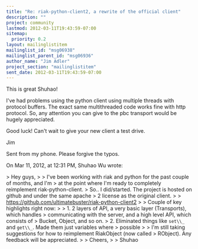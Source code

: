 ```yaml
---
title: "Re: riak-python-client2, a rewrite of the official client"
description: ""
project: community
lastmod: 2012-03-11T19:43:59-07:00
sitemap:
  priority: 0.2
layout: mailinglistitem
mailinglist_id: "msg06938"
mailinglist_parent_id: "msg06936"
author_name: "Jim Adler"
project_section: "mailinglistitem"
sent_date: 2012-03-11T19:43:59-07:00
---
```



This is great Shuhao! 

I've had problems using the python client using multiple threads with protocol 
buffers. The exact same multithreaded code works fine with http protocol. So, 
any attention you can give to the pbc transport would be hugely appreciated.

Good luck! Can't wait to give your new client a test drive.

Jim

Sent from my phone. Please forgive the typos. 

On Mar 11, 2012, at 12:31 PM, Shuhao Wu  wrote:

&gt; Hey guys,
&gt; 
&gt; I've been working with riak and python for the past couple of months, and I'm 
&gt; at the point where I'm ready to completely reimplement riak-python-client. 
&gt; So.. I did/started. The project is hosted on github and under the same apache 
&gt; 2 license as the original client.
&gt; 
&gt; https://github.com/ultimatebuster/riak-python-client2
&gt; 
&gt; Couple of key highlights right now:
&gt; 
&gt; 1. 2 layers of API, a very basic layer (Transports), which handles 
&gt; communicating with the server, and a high level API, which consists of 
&gt; Bucket, Object, and so on.
&gt; 2. Eliminated things like `set\\_` and `get\\_`. Made them just variables where 
&gt; possible
&gt; 
&gt; I'm still taking suggestions for how to reimplement RiakObject (now called 
&gt; RObject). Any feedback will be appreciated.
&gt; 
&gt; Cheers,
&gt; 
&gt; Shuhao

